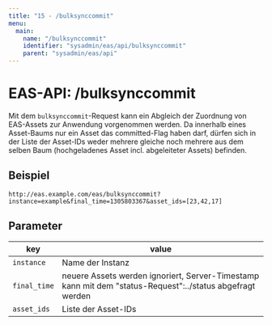 ```yaml
---
title: "15 - /bulksynccommit"
menu:
  main:
    name: "/bulksynccommit"
    identifier: "sysadmin/eas/api/bulksynccommit"
    parent: "sysadmin/eas/api"
---
```

#  EAS-API: /bulksynccommit

Mit dem `bulksynccommit`-Request kann ein Abgleich der Zuordnung von EAS-Assets zur Anwendung vorgenommen werden. Da innerhalb eines Asset-Baums nur ein Asset das committed-Flag haben darf, dürfen sich in der Liste der Asset-IDs weder mehrere gleiche noch mehrere aus dem selben Baum (hochgeladenes Asset incl. abgeleiteter Assets) befinden.

##  Beispiel

```url
http://eas.example.com/eas/bulksynccommit?instance=example&final_time=1305803367&asset_ids=[23,42,17]
```


##  Parameter


|key|value|
|---|---|
|`instance`          |Name der Instanz|
|`final_time`        |neuere Assets werden ignoriert, Server-Timestamp kann mit dem "status-Request":../status abgefragt werden|
|`asset_ids`         |Liste der Asset-IDs|


